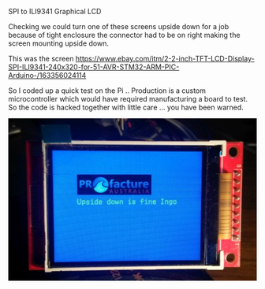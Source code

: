 SPI to ILI9341 Graphical LCD
>
Checking we could turn one of these screens upside down for a job because of tight enclosure the connector had to be on right making the screen mounting upside down.
>
This was the screen
https://www.ebay.com/itm/2-2-inch-TFT-LCD-Display-SPI-ILI9341-240x320-for-51-AVR-STM32-ARM-PIC-Arduino-/163356024114
>
So I coded up a quick test on the Pi .. Production is a custom microcontroller which would have required manufacturing a board to test. So the code is hacked together with little care ... you have been warned.
>
![](https://github.com/LdB-ECM/Docs_and_Images/blob/master/Images/upside_down.jpg?raw=true)

